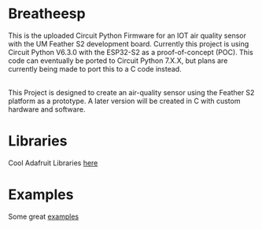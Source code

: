 # Breatheesp
This is the uploaded Circuit Python Firmware for an IOT air quality sensor with the UM Feather S2 development board. Currently this project is using Circuit Python V6.3.0 with the ESP32-S2 as a proof-of-concept (POC). This code can eventually be ported to Circuit Python 7.X.X, but plans are currently being made to port this to a C code instead.
<BR>
  <BR>
    
This Project is designed to create an air-quality sensor using the Feather S2 platform as a prototype. A later version will be created in C with custom hardware and software.
  
# Libraries
Cool Adafruit Libraries [here](https://github.com/adafruit/Adafruit_CircuitPython_Bundle/releases/tag/20211003)
# Examples
Some great [examples](https://learn.adafruit.com/adafruit-metro-esp32-s2/circuitpython-internet-test)
